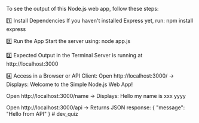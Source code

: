 To see the output of this Node.js web app, follow these steps:

1️⃣ Install Dependencies
If you haven't installed Express yet, run:
npm install express

2️⃣ Run the App
Start the server using:
node app.js

3️⃣ Expected Output in the Terminal
Server is running at http://localhost:3000

4️⃣ Access in a Browser or API Client:
Open http://localhost:3000/ → Displays:
Welcome to the Simple Node.js Web App!

Open http://localhost:3000/name → Displays:
Hello my name is xxx yyyy

Open http://localhost:3000/api → Returns JSON response:
{ "message": "Hello from API" }
#   d e v _ q u i z  
 